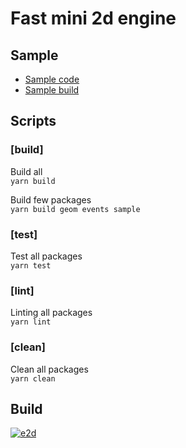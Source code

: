 # Fast mini 2d engine

## Sample
- [Sample code](https://github.com/AntonovSergey2211/e2d/blob/master/packages/sample/src/index.ts) 
- [Sample build](https://antonovsergey2211.github.io/e2d/packages/sample/build/)

## Scripts

### [build]
Build all <br/>
`yarn build`

Build few packages <br/>
`yarn build geom events sample`

### [test]
Test all packages <br/>
`yarn test`

### [lint]
Linting all packages <br/>
`yarn lint`

### [clean]
Clean all packages <br/>
`yarn clean`

## Build
[![e2d](https://circleci.com/gh/AntonovSergey2211/e2d.svg?style=shield)](https://app.circleci.com/pipelines/github/AntonovSergey2211/e2d)
